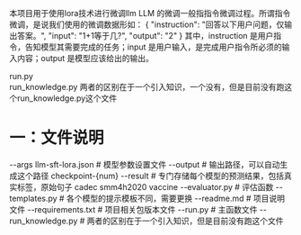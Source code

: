 本项目用于使用lora技术进行微调llm
LLM 的微调一般指指令微调过程。所谓指令微调，是说我们使用的微调数据形如：
{
  "instruction": "回答以下用户问题，仅输出答案。",
  "input": "1+1等于几?",
  "output": "2"
}
其中，instruction 是用户指令，告知模型其需要完成的任务；input 是用户输入，是完成用户指令所必须的输入内容；output 是模型应该给出的输出。

run.py  
run_knowledge.py   两者的区别在于一个引入知识，一个没有，但是目前没有跑这个run_knowledge.py这个文件

# 一：文件说明

--args
  llm-sft-lora.json            # 模型参数设置文件
--output                        # 输出路径，可以自动生成这个路径
  checkpoint-{num}
--result                        # 专门存储每个模型的预测结果，包括真实标签，原始句子
  cadec
  smm4h2020
  vaccine
--evaluator.py                  # 评估函数
--templates.py                  # 各个模型的提示模板不同，需要更换
--readme.md                     # 项目说明文件
--requirements.txt              # 项目相关包版本文件
--run.py                        # 主函数文件
--run_knowledge.py              # 两者的区别在于一个引入知识，但是目前没有跑这个文件